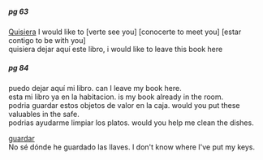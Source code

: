 
##### pg 63
[Quisiera](https://www.spanishdict.com/answers/202882/why-imperfect-subjunctive-quisiera)
I would like to
[verte see you]
[conocerte to meet you]
[estar contigo to be with you]   
quisiera dejar aquí este libro, i would like to leave this book here

##### pg 84
puedo dejar aquí mi libro. can I leave my book here.   
esta mi libro ya en la habitacion. is my book already in the room.   
podria guardar estos objetos de valor en la caja. would you put these valuables in the safe.   
podrias ayudarme limpiar los platos. would you help me clean the dishes.   

[guardar](https://www.spanishdict.com/translate/guardar)   
No sé dónde he guardado las llaves. I don't know where I've put my keys.   

